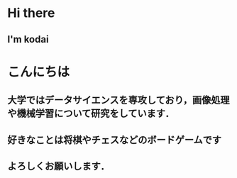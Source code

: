# Hi there
## I'm kodai

<h1 align="left">こんにちは</h1>
<h2 align="left">大学ではデータサイエンスを専攻しており，画像処理や機械学習について研究をしています．</h2>
<h2 align="left">好きなことは将棋やチェスなどのボードゲームです</h2>

<h2 align="left">よろしくお願いします．</h2>
